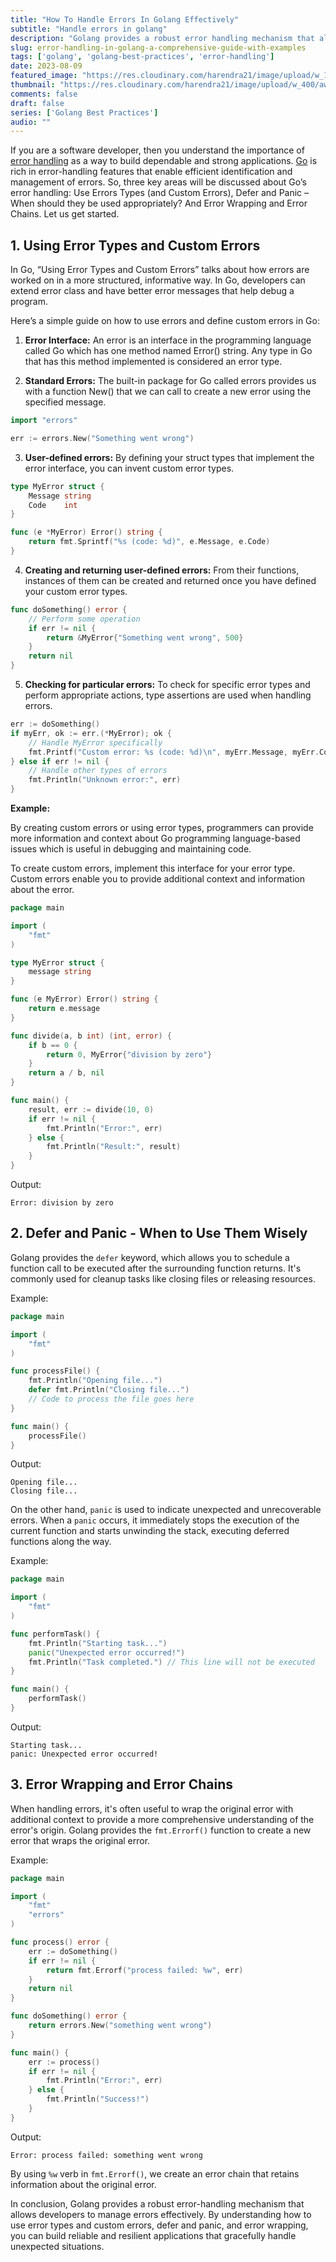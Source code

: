 ```yaml
---
title: "How To Handle Errors In Golang Effectively"
subtitle: "Handle errors in golang"
description: "Golang provides a robust error handling mechanism that allows developers to manage errors effectively. By understanding how to use error types and custom errors, defer and panic, and error wrapping, you can build reliable and resilient applications that gracefully handle unexpected situations."
slug: error-handling-in-golang-a-comprehensive-guide-with-examples
tags: ['golang', 'golang-best-practices', 'error-handling']
date: 2023-08-09
featured_image: "https://res.cloudinary.com/harendra21/image/upload/w_1200/awesome-blog/awesome-golang/Error_Handling_aqphgs.png"
thumbnail: "https://res.cloudinary.com/harendra21/image/upload/w_400/awesome-blog/awesome-golang/Error_Handling_aqphgs.png"
comments: false
draft: false
series: ['Golang Best Practices']
audio: ""
---
```



If you are a software developer, then you understand the importance of [error handling](https://en.wikipedia.org/wiki/Exception_handling) as a way to build dependable and strong applications. [Go](https://golang.withcodeexample.com/blog/golang-tutorial-for-beginners/) is rich in error-handling features that enable efficient identification and management of errors. So, three key areas will be discussed about Go’s error handling: Use Errors Types (and Custom Errors), Defer and Panic – When should they be used appropriately? And Error Wrapping and Error Chains. Let us get started.

## 1. Using Error Types and Custom Errors


In Go, “Using Error Types and Custom Errors” talks about how errors are worked on in a more structured, informative way. In Go, developers can extend error class and have better error messages that help debug a program.

Here’s a simple guide on how to use errors and define custom errors in Go:

1. **Error Interface:** An error is an interface in the programming language called Go which has one method named Error() string. Any type in Go that has this method implemented is considered an error type.

2. **Standard Errors:** The built-in package for Go called errors provides us with a function New() that we can call to create a new error using the specified message.

```go
import "errors"

err := errors.New("Something went wrong")

```

3. **User-defined errors:** By defining your struct types that implement the error interface, you can invent custom error types.


```go
type MyError struct {
    Message string
    Code    int
}

func (e *MyError) Error() string {
    return fmt.Sprintf("%s (code: %d)", e.Message, e.Code)
}

```

4. **Creating and returning user-defined errors:** From their functions, instances of them can be created and returned once you have defined your custom error types.

```go
func doSomething() error {
    // Perform some operation
    if err != nil {
        return &MyError{"Something went wrong", 500}
    }
    return nil
}

```

5. **Checking for particular errors:** To check for specific error types and perform appropriate actions, type assertions are used when handling errors.

```go
err := doSomething()
if myErr, ok := err.(*MyError); ok {
    // Handle MyError specifically
    fmt.Printf("Custom error: %s (code: %d)\n", myErr.Message, myErr.Code)
} else if err != nil {
    // Handle other types of errors
    fmt.Println("Unknown error:", err)
}

```

**Example:**

By creating custom errors or using error types, programmers can provide more information and context about Go programming language-based issues which is useful in debugging and maintaining code.

To create custom errors, implement this interface for your error type. Custom errors enable you to provide additional context and information about the error.



```go
package main

import (
    "fmt"
)

type MyError struct {
    message string
}

func (e MyError) Error() string {
    return e.message
}

func divide(a, b int) (int, error) {
    if b == 0 {
        return 0, MyError{"division by zero"}
    }
    return a / b, nil
}

func main() {
    result, err := divide(10, 0)
    if err != nil {
        fmt.Println("Error:", err)
    } else {
        fmt.Println("Result:", result)
    }
}
```

Output:
```
Error: division by zero
```

## 2. Defer and Panic - When to Use Them Wisely

Golang provides the `defer` keyword, which allows you to schedule a function call to be executed after the surrounding function returns. It's commonly used for cleanup tasks like closing files or releasing resources.

Example:

```go
package main

import (
    "fmt"
)

func processFile() {
    fmt.Println("Opening file...")
    defer fmt.Println("Closing file...")
    // Code to process the file goes here
}

func main() {
    processFile()
}
```

Output:
```
Opening file...
Closing file...
```

On the other hand, `panic` is used to indicate unexpected and unrecoverable errors. When a `panic` occurs, it immediately stops the execution of the current function and starts unwinding the stack, executing deferred functions along the way.

Example:

```go
package main

import (
    "fmt"
)

func performTask() {
    fmt.Println("Starting task...")
    panic("Unexpected error occurred!")
    fmt.Println("Task completed.") // This line will not be executed
}

func main() {
    performTask()
}
```

Output:
```
Starting task...
panic: Unexpected error occurred!
```

## 3. Error Wrapping and Error Chains

When handling errors, it's often useful to wrap the original error with additional context to provide a more comprehensive understanding of the error's origin. Golang provides the `fmt.Errorf()` function to create a new error that wraps the original error.

Example:

```go
package main

import (
    "fmt"
    "errors"
)

func process() error {
    err := doSomething()
    if err != nil {
        return fmt.Errorf("process failed: %w", err)
    }
    return nil
}

func doSomething() error {
    return errors.New("something went wrong")
}

func main() {
    err := process()
    if err != nil {
        fmt.Println("Error:", err)
    } else {
        fmt.Println("Success!")
    }
}
```

Output:
```
Error: process failed: something went wrong
```

By using `%w` verb in `fmt.Errorf()`, we create an error chain that retains information about the original error.

In conclusion, Golang provides a robust error-handling mechanism that allows developers to manage errors effectively. By understanding how to use error types and custom errors, defer and panic, and error wrapping, you can build reliable and resilient applications that gracefully handle unexpected situations.